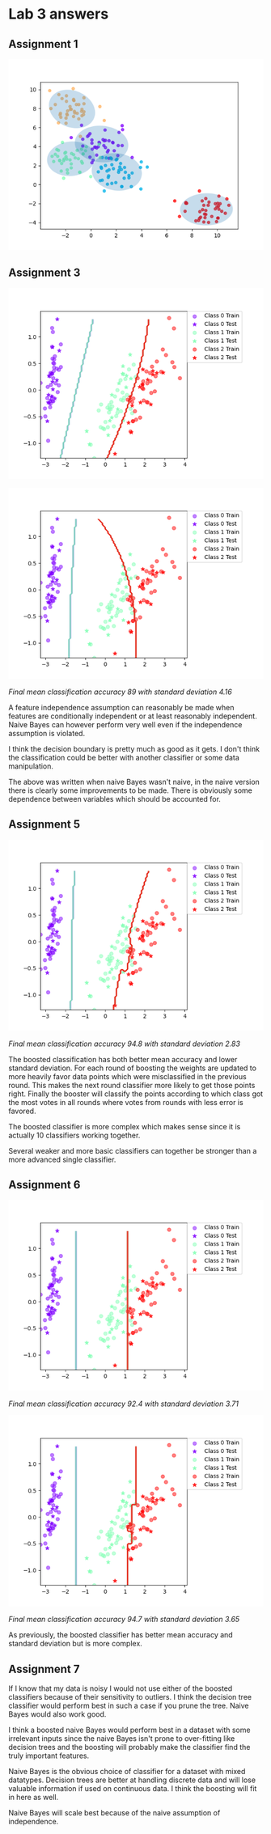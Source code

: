 # Lab 3 answers

## Assignment 1
![Assignment 1 plot](plots/plot_1.png)

## Assignment 3
![Assignment 3 plot](plots/plot_2.png)

![Assignment 3 bad plot](plots/plot_2_bad.png)

*Final mean classification accuracy 89 with standard deviation 4.16*

A feature independence assumption can reasonably be made when features are conditionally independent or at least reasonably independent. Naive Bayes can however perform very well even if the independence assumption is violated.

I think the decision boundary is pretty much as good as it gets. I don't think the classification could be better with another classifier or some data manipulation.

The above was written when naive Bayes wasn't naive, in the naive version there is clearly some improvements to be made. There is obviously some dependence between variables which should be accounted for.

## Assignment 5
![Assignment 5 boosted plot](plots/plot_3.png)

*Final mean classification accuracy  94.8 with standard deviation 2.83*

The boosted classification has both better mean accuracy and lower standard deviation.
For each round of boosting the weights are updated to more heavily favor data points which were misclassified in the previous round. This makes the next round classifier more likely to get those points right.
Finally the booster will classify the points according to which class got the most votes in all rounds where votes from rounds with less error is favored.

The boosted classifier is more complex which makes sense since it is actually 10 classifiers working together.

Several weaker and more basic classifiers can together be stronger than a more advanced single classifier.


## Assignment 6
![Assignment 6 plot](plots/plot_4.png)

*Final mean classification accuracy  92.4 with standard deviation 3.71*

![Assignment 6 boosted plot](plots/plot_5.png)

*Final mean classification accuracy  94.7 with standard deviation 3.65*

As previously, the boosted classifier has better mean accuracy and standard deviation but is more complex. 

## Assignment 7

If I know that my data is noisy I would not use either of the boosted classifiers because of their sensitivity to outliers. I think the decision tree classifier would perform best in such a case if you prune the tree. Naive Bayes would also work good.

I think a boosted naive Bayes would perform best in a dataset with some irrelevant inputs since the naive Bayes isn't prone to over-fitting like decision trees and the boosting will probably make the classifier find the truly important features.

Naive Bayes is the obvious choice of classifier for a dataset with mixed datatypes. Decision trees are better at handling discrete data and will lose valuable information if used on continuous data. I think the boosting will fit in here as well.

Naive Bayes will scale best because of the naive assumption of independence.